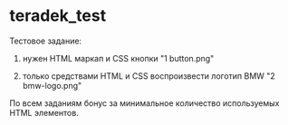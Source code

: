 # teradek_test
Тестовое задание:

1) нужен HTML маркап и CSS кнопки "1 button.png"

2) только средствами HTML и CSS воспроизвести логотип BMW "2 bmw-logo.png"

По всем заданиям бонус за минимальное количество используемых HTML элементов.
